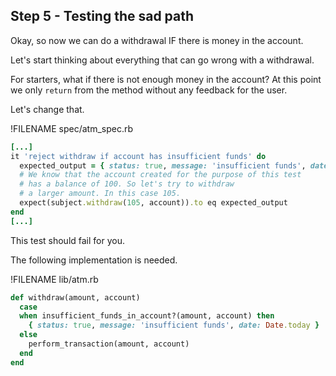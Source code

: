 ## Step 5 - Testing the sad path

Okay, so now we can do a withdrawal IF there is money in the account.  

Let's start thinking about everything that can go wrong with a withdrawal. 

For starters, what if there is not enough money in the account? At this point we only `return` from the method without any feedback for the user.

Let's change that.


!FILENAME spec/atm_spec.rb
```ruby
[...]
it 'reject withdraw if account has insufficient funds' do
  expected_output = { status: true, message: 'insufficient funds', date: Date.today }
  # We know that the account created for the purpose of this test
  # has a balance of 100. So let's try to withdraw
  # a larger amount. In this case 105.
  expect(subject.withdraw(105, account)).to eq expected_output
end
[...]
```

This test should fail for you. 

The following implementation is needed.

!FILENAME lib/atm.rb
```ruby
def withdraw(amount, account)
  case
  when insufficient_funds_in_account?(amount, account) then
    { status: true, message: 'insufficient funds', date: Date.today }
  else
    perform_transaction(amount, account)
  end
end
```





